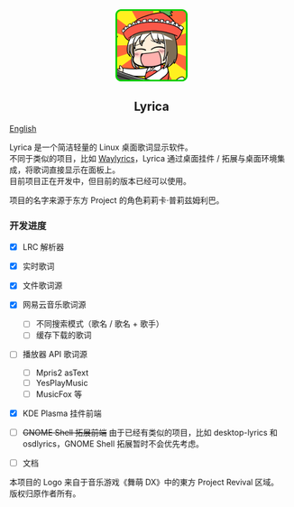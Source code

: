<div align="center">
  <img src="assets/lyrica.png" width="128px">
  <br>  
    <h2>Lyrica</h2>
</div>

[English](/README.md)

Lyrica 是一个简洁轻量的 Linux 桌面歌词显示软件。  
不同于类似的项目，比如 [Waylyrics](https://github.com/waylyrics/waylyrics)，Lyrica 通过桌面挂件 / 拓展与桌面环境集成，将歌词直接显示在面板上。  
目前项目正在开发中，但目前的版本已经可以使用。  

项目的名字来源于东方 Project 的角色莉莉卡·普莉兹姆利巴。

### 开发进度

- [x] LRC 解析器
- [x] 实时歌词
- [x] 文件歌词源
- [x] 网易云音乐歌词源
    - [ ] 不同搜索模式（歌名 / 歌名 + 歌手）
    - [ ] 缓存下载的歌词
- [ ] 播放器 API 歌词源
    - [ ] Mpris2 asText
    - [ ] YesPlayMusic
    - [ ] MusicFox 等
- [x] KDE Plasma 挂件前端
- [ ] ~~GNOME Shell 拓展前端~~
  由于已经有类似的项目，比如 desktop-lyrics 和 osdlyrics，GNOME Shell 拓展暂时不会优先考虑。
- [ ] 文档


本项目的 Logo 来自于音乐游戏《舞萌 DX》中的東方 Project Revival 区域。  
版权归原作者所有。

